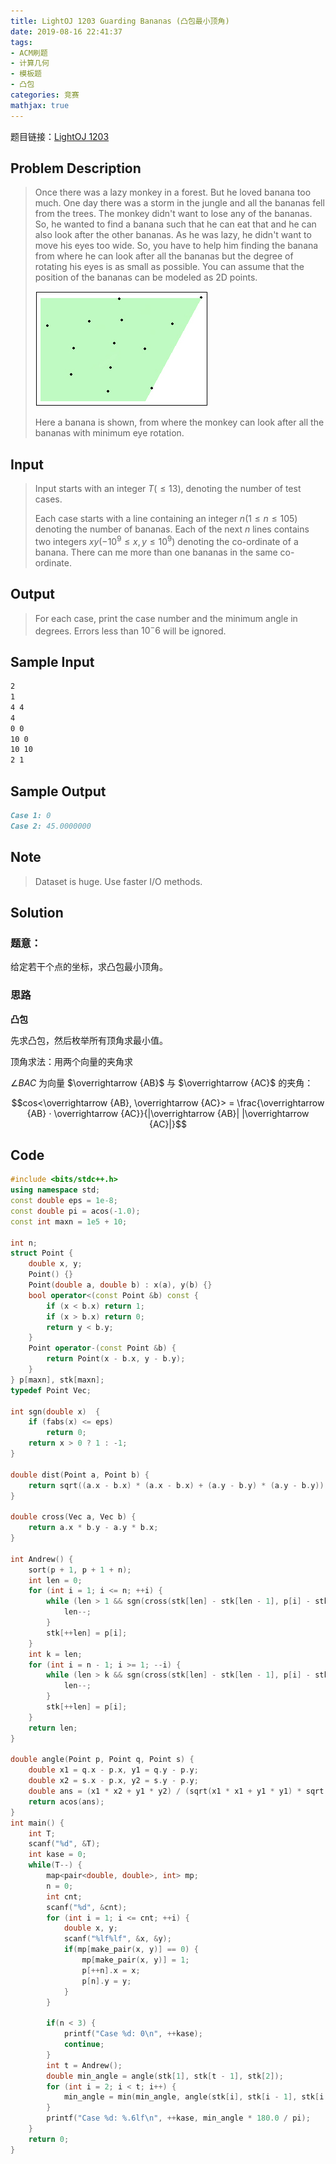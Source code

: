 ```yaml
---
title: LightOJ 1203 Guarding Bananas (凸包最小顶角)
date: 2019-08-16 22:41:37
tags:
- ACM刷题
- 计算几何
- 模板题
- 凸包
categories: 竞赛
mathjax: true
---
```


题目链接：[LightOJ 1203](https://vjudge.net/problem/LightOJ-1203)

## Problem Description
> Once there was a lazy monkey in a forest. But he loved banana too much. One day there was a storm in the jungle and all the bananas fell from the trees. The monkey didn't want to lose any of the bananas. So, he wanted to find a banana such that he can eat that and he can also look after the other bananas. As he was lazy, he didn't want to move his eyes too wide. So, you have to help him finding the banana from where he can look after all the bananas but the degree of rotating his eyes is as small as possible. You can assume that the position of the bananas can be modeled as 2D points.
> 
> ![](https://raw.githubusercontent.com/WuTao18/images/master/gitnote/2019/08/16/1565965913509-1565965913549.png)
> 
> Here a banana is shown, from where the monkey can look after all the bananas with minimum eye rotation.

<!--more-->

## Input
> Input starts with an integer $T (\le 13)$, denoting the number of test cases.
> 
> Each case starts with a line containing an integer $n (1 \le n \le 105)$ denoting the number of bananas. Each of the next $n$ lines contains two integers $x y (-10^9 \le x, y \le 10^9)$ denoting the co-ordinate of a banana. There can me more than one bananas in the same co-ordinate.
 

## Output
> For each case, print the case number and the minimum angle in degrees. Errors less than $10^-6$ will be ignored.

## Sample Input
```markdown
2
1
4 4
4
0 0
10 0
10 10
2 1
```

## Sample Output
```markdown
Case 1: 0
Case 2: 45.0000000
```

## Note

> Dataset is huge. Use faster I/O methods.

## Solution

### 题意：

给定若干个点的坐标，求凸包最小顶角。

### 思路

**凸包**

先求凸包，然后枚举所有顶角求最小值。

顶角求法：用两个向量的夹角求

$\angle BAC$ 为向量 $\overrightarrow {AB}$ 与 $\overrightarrow {AC}$ 的夹角：

$$cos<\overrightarrow {AB}, \overrightarrow {AC}> = \frac{\overrightarrow {AB} ⋅ \overrightarrow {AC}}{|\overrightarrow {AB}| |\overrightarrow {AC}|}$$

## Code

```cpp
#include <bits/stdc++.h>
using namespace std;
const double eps = 1e-8;
const double pi = acos(-1.0);
const int maxn = 1e5 + 10;

int n;
struct Point {
    double x, y;
    Point() {}
    Point(double a, double b) : x(a), y(b) {}
    bool operator<(const Point &b) const {
        if (x < b.x) return 1;
        if (x > b.x) return 0;
        return y < b.y;
    }
    Point operator-(const Point &b) {
        return Point(x - b.x, y - b.y);
    }
} p[maxn], stk[maxn];
typedef Point Vec;

int sgn(double x)  {
    if (fabs(x) <= eps)
        return 0;
    return x > 0 ? 1 : -1;
}

double dist(Point a, Point b) {
    return sqrt((a.x - b.x) * (a.x - b.x) + (a.y - b.y) * (a.y - b.y));
}

double cross(Vec a, Vec b) {
    return a.x * b.y - a.y * b.x;
}

int Andrew() {
    sort(p + 1, p + 1 + n);
    int len = 0;
    for (int i = 1; i <= n; ++i) {
        while (len > 1 && sgn(cross(stk[len] - stk[len - 1], p[i] - stk[len - 1])) == -1) {
            len--;
        }
        stk[++len] = p[i];
    }
    int k = len;
    for (int i = n - 1; i >= 1; --i) {
        while (len > k && sgn(cross(stk[len] - stk[len - 1], p[i] - stk[len - 1])) == -1) {
            len--;
        }
        stk[++len] = p[i];
    }
    return len;
}

double angle(Point p, Point q, Point s) {
    double x1 = q.x - p.x, y1 = q.y - p.y;
    double x2 = s.x - p.x, y2 = s.y - p.y;
    double ans = (x1 * x2 + y1 * y2) / (sqrt(x1 * x1 + y1 * y1) * sqrt(x2 * x2 + y2 * y2));
    return acos(ans);
}
int main() {
    int T;
    scanf("%d", &T);
    int kase = 0;
    while(T--) {
        map<pair<double, double>, int> mp;
        n = 0;
        int cnt;
        scanf("%d", &cnt);
        for (int i = 1; i <= cnt; ++i) {
            double x, y;
            scanf("%lf%lf", &x, &y);
            if(mp[make_pair(x, y)] == 0) {
                mp[make_pair(x, y)] = 1;
                p[++n].x = x;
                p[n].y = y;
            }
        }

        if(n < 3) {
            printf("Case %d: 0\n", ++kase);
            continue;
        }
        int t = Andrew();
        double min_angle = angle(stk[1], stk[t - 1], stk[2]);
        for (int i = 2; i < t; i++) {
            min_angle = min(min_angle, angle(stk[i], stk[i - 1], stk[i + 1]));
        }
        printf("Case %d: %.6lf\n", ++kase, min_angle * 180.0 / pi);
    }
    return 0;
}
```